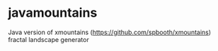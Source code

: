 # javamountains
Java version of xmountains (https://github.com/spbooth/xmountains) fractal landscape generator
